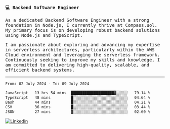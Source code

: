 
<samp>
  
#### 💻 Backend Software Engineer

As a dedicated Backend Software Engineer with a strong foundation in Node.js, I currently thrive at Compass.uol. My primary focus is on developing robust backend solutions using Node.js and TypeScript.

I am passionate about exploring and advancing my expertise in serverless architectures, particularly within the AWS Cloud environment and leveraging the serverless framework. Continuously seeking to improve my skills and knowledge, I am committed to delivering high-quality, scalable, and efficient backend systems.

---

<!--START_SECTION:waka-->

```txt
From: 02 July 2024 - To: 09 July 2024

JavaScript   13 hrs 54 mins  ███████████████████▓░░░░░   79.14 %
TypeScript   48 mins         █░░░░░░░░░░░░░░░░░░░░░░░░   04.64 %
Bash         44 mins         █░░░░░░░░░░░░░░░░░░░░░░░░   04.21 %
CSV          36 mins         █░░░░░░░░░░░░░░░░░░░░░░░░   03.44 %
JSON         27 mins         ▓░░░░░░░░░░░░░░░░░░░░░░░░   02.60 %
```

<!--END_SECTION:waka-->
  
</samp>

[![Linkedin](https://img.shields.io/badge/-Mateus%20Garcia-c080ff?style=flat-square&logo=Linkedin&logoColor=white&link=https://www.linkedin.com/in/mpgxc)](https://www.linkedin.com/in/mateusogarcia) 
